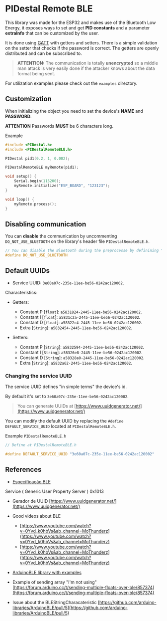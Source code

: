 <!--
 Copyright (c) 2023 Rafael Farias

 This software is released under the MIT License.
 https://opensource.org/licenses/MIT
-->

# PIDestal Remote BLE

This library was made for the ESP32 and makes use of the Bluetooth Low Energy, it exposes ways to set and get **PID constants** and a parameter **extraInfo** that can be customized by the user.

It is done using [GATT](https://www.bluetooth.com/bluetooth-resources/intro-to-bluetooth-gap-gatt/) with getters and setters. There is a simple validation on the setter that checks if the password is correct. The getters are openly distributed and can be subscribed to.

> **ATTENTION:** The communication is totally **unencrypted** so a middle man attack is very easily done if the attacker knows about the data format being sent.

For utilization examples please check out the `examples` directory.

## Customization

When initializing the object you need to set the device's **NAME** and **PASSWORD**.

**ATTENTION** Passwords **MUST** be 6 characters long.

Example

```cpp
#include <PIDestal.h>
#include <PIDestalRemoteBLE.h>

PIDestal pid1(0.2, 1, 0.002);

PIDestalRemoteBLE myRemote(pid1);

void setup() {
    Serial.begin(115200);
    myRemote.initialize("ESP_BOARD", "123123");
}

void loop() {
    myRemote.process();
}
```

## Disabling communication

You can **disable** the communication by uncommenting `DO_NOT_USE_BLUETOOTH` on the library's header file `PIDestalRemoteBLE.h`.

```cpp
// You can disable the Bluetooth during the preprocesse by definining "DO_NOT_USE_BLUETOOTH"
#define DO_NOT_USE_BLUETOOTH
```

## Default UUIDs

-   Service UUID: `3e60a07c-235e-11ee-be56-0242ac120002`.

Characteristics:

-   Getters:

    -   Constant P [`float`]: `a5831824-2445-11ee-be56-0242ac120002`.
    -   Constant I [`float`]: `a5831c2a-2445-11ee-be56-0242ac120002`.
    -   Constant D [`float`]: `a58322c4-2445-11ee-be56-0242ac120002`.
    -   Extra [`String`]: `a5832454-2445-11ee-be56-0242ac120002`.

-   Setters:
    -   Constant P [`String`]: `a5832594-2445-11ee-be56-0242ac120002`.
    -   Constant I [`String`]: `a58326e8-2445-11ee-be56-0242ac120002`.
    -   Constant D [`String`]: `a58328a0-2445-11ee-be56-0242ac120002`.
    -   Extra [`String`]: `a5832a62-2445-11ee-be56-0242ac120002`.

### Changing the service UUID

The service UUID defines "in simple terms" the device's id.

By default it's set to `3e60a07c-235e-11ee-be56-0242ac120002`.

> You can generate UUIDs at [https://www.uuidgenerator.net/](https://www.uuidgenerator.net/)

You can modify the default UUID by replacing the `#define DEFAULT_SERVICE_UUID` located at `PIDestalRemoteBLE.h`.

Example `PIDestalRemoteBLE.h`

```cpp
// Define at PIDestalRemoteBLE.h

#define DEFAULT_SERVICE_UUID "3e60a07c-235e-11ee-be56-0242ac120002"
```

## References

-   [Especificação BLE](https://btprodspecificationrefs.blob.core.windows.net/assigned-numbers/Assigned%20Number%20Types/Assigned_Numbers.pdf#page=63&zoom=100,96,94)

Service ( Generic User Property Server )
0x1013

-   Gerador de UUID [https://www.uuidgenerator.net/](https://www.uuidgenerator.net/)

-   Good videos about BLE

    -   [https://www.youtube.com/watch?v=0Yvd_k0hbVs&ab_channel=MoThunderz](https://www.youtube.com/watch?v=0Yvd_k0hbVs&ab_channel=MoThunderz)
    -   [https://www.youtube.com/watch?v=0Yvd_k0hbVs&ab_channel=MoThunderz](https://www.youtube.com/watch?v=0Yvd_k0hbVs&ab_channel=MoThunderz)

-   [ArduinoBLE library with examples](https://github.com/arduino-libraries/ArduinoBLE)

-   Example of sending array "I'm not using" [https://forum.arduino.cc/t/sending-multiple-floats-over-ble/857374](https://forum.arduino.cc/t/sending-multiple-floats-over-ble/857374)

-   Issue about the BLEStringCharacateristic [https://github.com/arduino-libraries/ArduinoBLE/pull/5](https://github.com/arduino-libraries/ArduinoBLE/pull/5)

